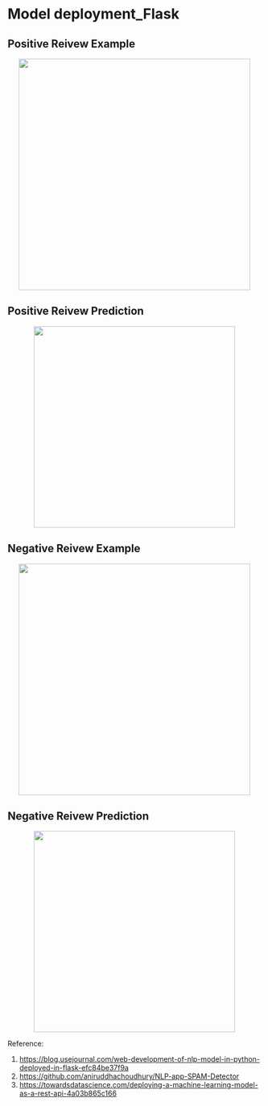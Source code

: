 # Model deployment_Flask 


## Positive Reivew Example 



<p align="center">
  <img width="460" src="https://raw.githubusercontent.com/YongyaLi/Model-Deployment_Flask/master/review%20test%20example/positive%20review.png">
</p>


## Positive Reivew Prediction 
<p align="center">
  <img width="400" src="https://raw.githubusercontent.com/YongyaLi/Model-Deployment_Flask/master/review%20test%20example/positive%20review%20result.png">
</p>




## Negative Reivew Example 



<p align="center">
  <img width="460" src="https://raw.githubusercontent.com/YongyaLi/Model-Deployment_Flask/master/review%20test%20example/negative%20review.png">
</p>


## Negative Reivew Prediction 
<p align="center">
  <img width="400" src="https://raw.githubusercontent.com/YongyaLi/Model-Deployment_Flask/master/review%20test%20example/negative%20review%20result.png">
</p>


Reference: 
1. https://blog.usejournal.com/web-development-of-nlp-model-in-python-deployed-in-flask-efc84be37f9a
2. https://github.com/aniruddhachoudhury/NLP-app-SPAM-Detector
3. https://towardsdatascience.com/deploying-a-machine-learning-model-as-a-rest-api-4a03b865c166
